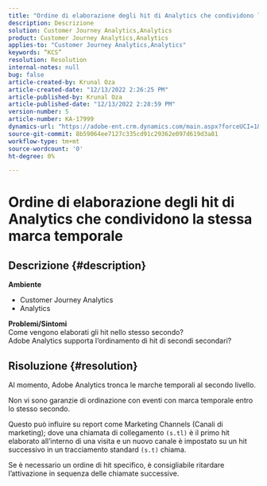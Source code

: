 ```yaml
---
title: "Ordine di elaborazione degli hit di Analytics che condividono la stessa marca temporale"
description: Descrizione
solution: Customer Journey Analytics,Analytics
product: Customer Journey Analytics,Analytics
applies-to: "Customer Journey Analytics,Analytics"
keywords: “KCS”
resolution: Resolution
internal-notes: null
bug: false
article-created-by: Krunal Oza
article-created-date: "12/13/2022 2:26:25 PM"
article-published-by: Krunal Oza
article-published-date: "12/13/2022 2:28:59 PM"
version-number: 5
article-number: KA-17999
dynamics-url: "https://adobe-ent.crm.dynamics.com/main.aspx?forceUCI=1&pagetype=entityrecord&etn=knowledgearticle&id=c59aec1b-f27a-ed11-81ac-6045bd006b3d"
source-git-commit: 8b59064ee7127c335cd91c29362e097d619d3a81
workflow-type: tm+mt
source-wordcount: '0'
ht-degree: 0%

---
```


# Ordine di elaborazione degli hit di Analytics che condividono la stessa marca temporale

## Descrizione {#description}

<b>Ambiente</b>
- Customer Journey Analytics
- Analytics



<b>Problemi/Sintomi</b><br>Come vengono elaborati gli hit nello stesso secondo?<br>Adobe Analytics supporta l’ordinamento di hit di secondi secondari?

## Risoluzione {#resolution}


Al momento, Adobe Analytics tronca le marche temporali al secondo livello.

Non vi sono garanzie di ordinazione con eventi con marca temporale entro lo stesso secondo.

Questo può influire su report come Marketing Channels (Canali di marketing); dove una chiamata di collegamento `(s.tl)` è il primo hit elaborato all’interno di una visita e un nuovo canale è impostato su un hit successivo in un tracciamento standard `(s.t)` chiama.

Se è necessario un ordine di hit specifico, è consigliabile ritardare l’attivazione in sequenza delle chiamate successive.
